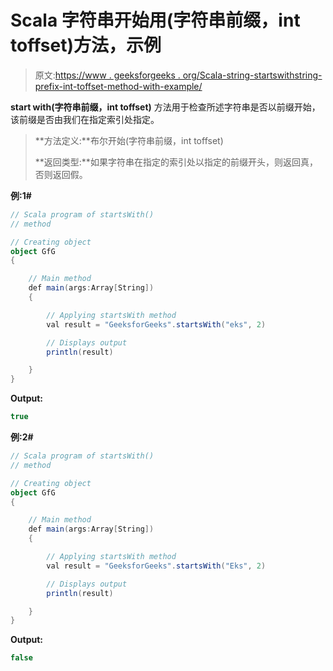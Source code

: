 # Scala 字符串开始用(字符串前缀，int toffset)方法，示例

> 原文:[https://www . geeksforgeeks . org/Scala-string-startswithstring-prefix-int-toffset-method-with-example/](https://www.geeksforgeeks.org/scala-string-startswithstring-prefix-int-toffset-method-with-example/)

**start with(字符串前缀，int toffset)** 方法用于检查所述字符串是否以前缀开始，该前缀是否由我们在指定索引处指定。

> **方法定义:**布尔开始(字符串前缀，int toffset)
> 
> **返回类型:**如果字符串在指定的索引处以指定的前缀开头，则返回真，否则返回假。

**例:1#**

```scala
// Scala program of startsWith()
// method

// Creating object
object GfG
{ 

    // Main method
    def main(args:Array[String])
    {

        // Applying startsWith method
        val result = "GeeksforGeeks".startsWith("eks", 2)

        // Displays output
        println(result)

    }
} 
```

**Output:**

```scala
true

```

**例:2#**

```scala
// Scala program of startsWith()
// method

// Creating object
object GfG
{ 

    // Main method
    def main(args:Array[String])
    {

        // Applying startsWith method
        val result = "GeeksforGeeks".startsWith("Eks", 2)

        // Displays output
        println(result)

    }
} 
```

**Output:**

```scala
false

```